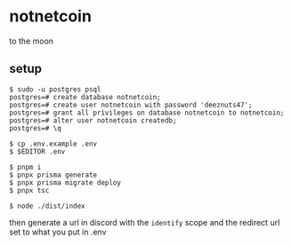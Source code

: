 # notnetcoin

to the moon

## setup

```shell
$ sudo -u postgres psql
postgres=# create database notnetcoin;
postgres=# create user notnetcoin with password 'deeznuts47';
postgres=# grant all privileges on database notnetcoin to notnetcoin;
postgres=# alter user notnetcoin createdb;
postgres=# \q

$ cp .env.example .env
$ $EDITOR .env

$ pnpm i
$ pnpx prisma generate
$ pnpx prisma migrate deploy
$ pnpx tsc

$ node ./dist/index
```

then generate a url in discord with the `identify` scope and the redirect url set to what you put in .env
